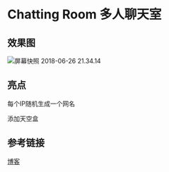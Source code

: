 # Chatting Room 多人聊天室



## 效果图

![屏幕快照 2018-06-26 21.34.14](https://github.com/SummitXY/ChattingRoom/blob/master/shortcut.png)



## 亮点

每个IP随机生成一个网名

添加天空盒

## 参考链接

[博客](https://blog.csdn.net/final5788/article/details/78163329)



